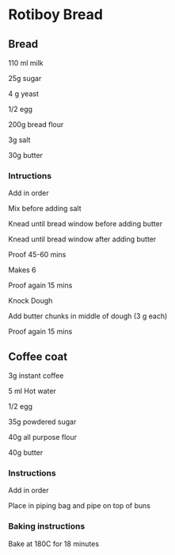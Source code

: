 # Rotiboy Bread

## Bread

110 ml milk 

25g sugar 

4 g yeast 

1/2 egg 

200g bread flour

3g salt

30g butter 



### Intructions

Add in order 

Mix before adding salt

Knead until bread window before adding butter 

Knead until bread window after adding butter 

Proof 45-60 mins 

Makes 6 

Proof again 15 mins 

Knock Dough 

Add butter chunks in middle of dough (3 g each) 

Proof again 15 mins 



## Coffee coat 

3g instant coffee 

5 ml Hot water 

1/2 egg 

35g powdered sugar

40g all purpose flour 

40g butter 



### Instructions

Add in order 

Place in piping bag and pipe on top of buns 



### Baking instructions

Bake at 180C for 18 minutes